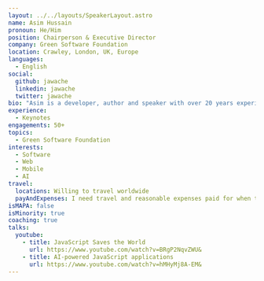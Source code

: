 ```yaml
---
layout: ../../layouts/SpeakerLayout.astro
name: Asim Hussain
pronoun: He/Him
position: Chairperson & Executive Director
company: Green Software Foundation
location: Crawley, London, UK, Europe
languages:
  - English
social:
  github: jawache
  linkedin: jawache
  twitter: jawache
bio: "Asim is a developer, author and speaker with over 20 years experience working for organisations such as the European Space Agency, Google and now Microsoft, where he is the Green Cloud Advocacy Lead. He's also the Executive Director and Chairperson of the Green Software Foundation, a global industry consortium with a mission to create a trusted ecosystem of people, standards, tooling and best practices for building green software."
experience:
  - Keynotes
engagements: 50+
topics:
  - Green Software Foundation
interests:
  - Software
  - Web
  - Mobile
  - AI
travel:
  locations: Willing to travel worldwide
  payAndExpenses: I need travel and reasonable expenses paid for when traveling to a location. I also have a speaker fee which we can discuss.
isMAPA: false
isMinority: true
coaching: true
talks:
  youtube:
    - title: JavaScript Saves the World
      url: https://www.youtube.com/watch?v=BRgP2NqvZWU&
    - title: AI-powered JavaScript applications
      url: https://www.youtube.com/watch?v=hMHyMj8A-EM&
---
```

